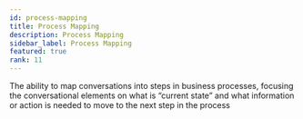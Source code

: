 ```yaml
---
id: process-mapping
title: Process Mapping
description: Process Mapping
sidebar_label: Process Mapping
featured: true
rank: 11
---
```

 
The ability to map conversations into steps in business processes, focusing the conversational elements on what is “current state” and what information or action is needed to move to the next step in the process